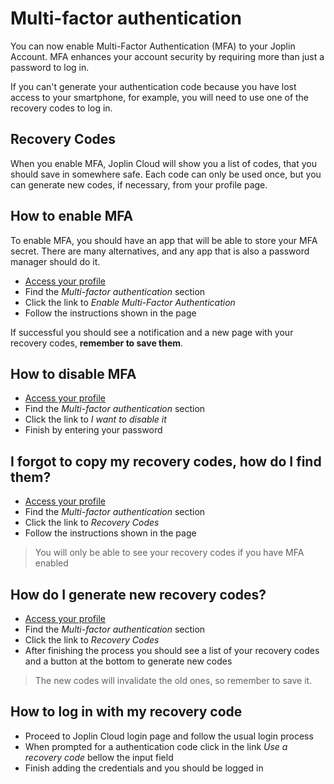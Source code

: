 # Multi-factor authentication

You can now enable Multi-Factor Authentication (MFA) to your Joplin Account. MFA enhances your account security by requiring more than just a password to log in. 

If you can't generate your authentication code because you have lost access to your smartphone, for example, you will need to use one of the recovery codes to log in.

## Recovery Codes

When you enable MFA, Joplin Cloud will show you a list of codes, that you should save in somewhere safe. Each code can only be used once, but you can generate new codes, if necessary, from your profile page.

## How to enable MFA

To enable MFA, you should have an app that will be able to store your MFA secret.
There are many alternatives, and any app that is also a password manager should do it.

- [Access your profile](https://joplincloud.com/users/me)
- Find the *Multi-factor authentication* section
- Click the link to *Enable Multi-Factor Authentication*
- Follow the instructions shown in the page

If successful you should see a notification and a new page with your recovery codes, **remember to save them**.

## How to disable MFA

- [Access your profile](https://joplincloud.com/users/me)
- Find the *Multi-factor authentication* section
- Click the link to *I want to disable it*
- Finish by entering your password

## I forgot to copy my recovery codes, how do I find them?

- [Access your profile](https://joplincloud.com/users/me)
- Find the *Multi-factor authentication* section
- Click the link to *Recovery Codes*
- Follow the instructions shown in the page

> You will only be able to see your recovery codes if you have MFA enabled

## How do I generate new recovery codes?

- [Access your profile](https://joplincloud.com/users/me)
- Find the *Multi-factor authentication* section
- Click the link to *Recovery Codes*
- After finishing the process you should see a list of your recovery codes and a button at the bottom to generate new codes

> The new codes will invalidate the old ones, so remember to save it.

## How to log in with my recovery code

- Proceed to Joplin Cloud login page and follow the usual login process
- When prompted for a authentication code click in the link *Use a recovery code* bellow the input field
- Finish adding the credentials and you should be logged in
